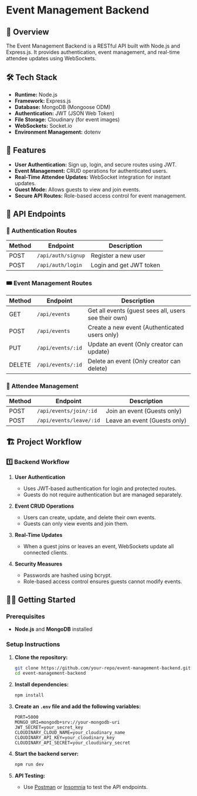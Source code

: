 # Event Management Backend

## 🚀 Overview

The Event Management Backend is a RESTful API built with Node.js and Express.js. It provides authentication, event management, and real-time attendee updates using WebSockets.

## 🛠 Tech Stack

- **Runtime:** Node.js
- **Framework:** Express.js
- **Database:** MongoDB (Mongoose ODM)
- **Authentication:** JWT (JSON Web Token)
- **File Storage:** Cloudinary (for event images)
- **WebSockets:** Socket.io
- **Environment Management:** dotenv

## 📌 Features

- **User Authentication:** Sign up, login, and secure routes using JWT.
- **Event Management:** CRUD operations for authenticated users.
- **Real-Time Attendee Updates:** WebSocket integration for instant updates.
- **Guest Mode:** Allows guests to view and join events.
- **Secure API Routes:** Role-based access control for event management.

## 📂 API Endpoints

### 🔐 Authentication Routes

| Method | Endpoint           | Description             |
| ------ | ------------------ | ----------------------- |
| POST   | `/api/auth/signup` | Register a new user     |
| POST   | `/api/auth/login`  | Login and get JWT token |

### 🎟 Event Management Routes

| Method | Endpoint          | Description                                          |
| ------ | ----------------- | ---------------------------------------------------- |
| GET    | `/api/events`     | Get all events (guest sees all, users see their own) |
| POST   | `/api/events`     | Create a new event (Authenticated users only)        |
| PUT    | `/api/events/:id` | Update an event (Only creator can update)            |
| DELETE | `/api/events/:id` | Delete an event (Only creator can delete)            |

### 👥 Attendee Management

| Method | Endpoint                | Description                  |
| ------ | ----------------------- | ---------------------------- |
| POST   | `/api/events/join/:id`  | Join an event (Guests only)  |
| POST   | `/api/events/leave/:id` | Leave an event (Guests only) |

## 🏗 Project Workflow

### 1️⃣ Backend Workflow

1. **User Authentication**

   - Uses JWT-based authentication for login and protected routes.
   - Guests do not require authentication but are managed separately.

2. **Event CRUD Operations**

   - Users can create, update, and delete their own events.
   - Guests can only view events and join them.

3. **Real-Time Updates**

   - When a guest joins or leaves an event, WebSockets update all connected clients.

4. **Security Measures**
   - Passwords are hashed using bcrypt.
   - Role-based access control ensures guests cannot modify events.

## 🏃‍♂️ Getting Started

### Prerequisites

- **Node.js** and **MongoDB** installed

### Setup Instructions

1. **Clone the repository:**

   ```bash
   git clone https://github.com/your-repo/event-management-backend.git
   cd event-management-backend
   ```

2. **Install dependencies:**

   ```bash
   npm install
   ```

3. **Create an `.env` file and add the following variables:**

   ```env
   PORT=5000
   MONGO_URI=mongodb+srv://your-mongodb-uri
   JWT_SECRET=your_secret_key
   CLOUDINARY_CLOUD_NAME=your_cloudinary_name
   CLOUDINARY_API_KEY=your_cloudinary_key
   CLOUDINARY_API_SECRET=your_cloudinary_secret
   ```

4. **Start the backend server:**

   ```bash
   npm run dev
   ```

5. **API Testing:**
   - Use [Postman](https://www.postman.com/) or [Insomnia](https://insomnia.rest/) to test the API endpoints.

